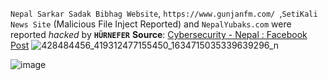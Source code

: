 `Nepal Sarkar Sadak Bibhag Website`, `https://www.gunjanfm.com/ `,`SetiKali News Site` (Malicious File Inject Reported) and `NepalYubaks.com` were reported *hacked* by **`HÜRNEFER`**
**Source**: [Cybersecurity - Nepal : Facebook Post](https://www.facebook.com/photo/?fbid=419312480488783)
![428484456_419312477155450_1634715035339639296_n](https://github.com/Krimson-Squad/When_Nepal_was_h4ck3d/assets/111997815/b6648836-7d81-4c30-a160-a62254d55b0c)

![image](https://github.com/Krimson-Squad/When_Nepal_was_h4ck3d/assets/111997815/dfa63097-861a-4b70-9dde-af50fc679b80)
